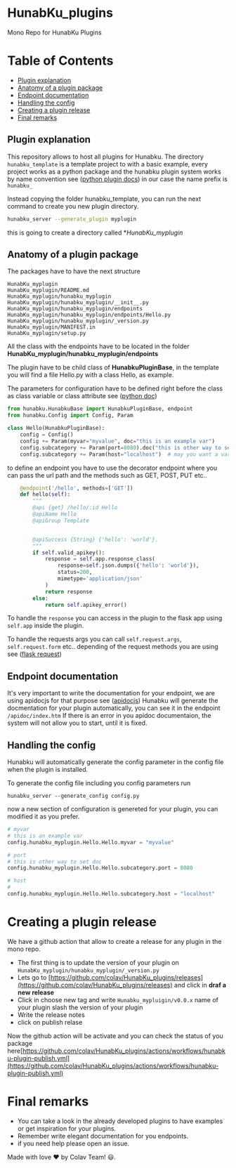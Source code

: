 # HunabKu_plugins
Mono Repo for HunabKu Plugins 

# Table of Contents
* [Plugin explanation](#explanation)
* [Anatomy of a plugin package](#anatomy)
* [Endpoint documentation](#endpointdoc)
* [Handling the config](#config)
* [Creating a plugin release](#release)
* [Final remarks](#remarks)

## Plugin explanation <a name="explanation"></a>
This repository allows to host all plugins for Hunabku.
The directory `hunabku_template` is a template project to with a basic example, 
every project works as a python package and the hunabku plugin system works by name convention see ([python plugin docs](https://packaging.python.org/en/latest/guides/creating-and-discovering-plugins/#using-naming-convention))
in our case the name prefix is `hunabku_`

Instead copying the folder hunabku_template, you can run the next command to create you new plugin directory.
```sh
hunabku_server --generate_plugin myplugin
```
this is going to create a directory called  **HunabKu_myplugin*

## Anatomy of a plugin package <a name="anatomy"></a>
The packages have to have the next structure
```
HunabKu_myplugin
HunabKu_myplugin/README.md
HunabKu_myplugin/hunabku_myplugin
HunabKu_myplugin/hunabku_myplugin/__init__.py
HunabKu_myplugin/hunabku_myplugin/endpoints
HunabKu_myplugin/hunabku_myplugin/endpoints/Hello.py
HunabKu_myplugin/hunabku_myplugin/_version.py
HunabKu_myplugin/MANIFEST.in
HunabKu_myplugin/setup.py
```

All the class with the endpoints have to be located in the folder **HunabKu_myplugin/hunabku_myplugin/endpoints** 

The plugin have to be child class of **HunabkuPluginBase**,
in the template you will find a file Hello.py with a class Hello, 
as example.

The parameters for configuration have to be defined right before the class as class variable or class attribute  see ([python doc](https://docs.python.org/3/tutorial/classes.html#class-and-instance-variables))
```py
from hunabku.HunabkuBase import HunabkuPluginBase, endpoint
from hunabku.Config import Config, Param

class Hello(HunabkuPluginBase):
    config = Config()
    config += Param(myvar="myvalue", doc="this is an example var")
    config.subcategory += Param(port=8080).doc("this is other way to set doc")
    config.subcategory += Param(host="localhost")  # may you want a var without doc
```


to define an endpoint you have to use the decorator endpoint where you can pass the url path and the methods such as GET, POST, PUT etc..

```py
    @endpoint('/hello', methods=['GET'])
    def hello(self):
        """
        @api {get} /hello/:id Hello
        @apiName Hello
        @apiGroup Template


        @apiSuccess {String} {'hello': 'world'}.
        """
        if self.valid_apikey():
            response = self.app.response_class(
                response=self.json.dumps({'hello': 'world'}),
                status=200,
                mimetype='application/json'
            )
            return response
        else:
            return self.apikey_error()
```

To handle the `response` you can access in the plugin to the flask app using `self.app` inside the plugin.

To handle the requests args you can call
`self.request.args`, `self.request.form` etc.. depending of the request methods you are using see ([flask request](https://flask.palletsprojects.com/en/2.2.x/quickstart/#accessing-request-data))

## Endpoint documentation <a name="endpointdoc"></a>
It's very important to write the documentation for your endpoint,
we are using apidocjs for that purpose see ([apidocjs](https://apidocjs.com/))
Hunabku will generate the docmentation for your plugin automatically, you can see it in the endpoint `/apidoc/index.htm`
If there is an error in you apidoc documentaion, the system will not allow you to start, until it is fixed.



## Handling the config <a name="config"></a>

Hunabku will automatically generate the config parameter in the config file when the plugin is installed.

To generate the config file including you config parameters run
```
hunabku_server --generate_config config.py
```

now a new section of configuration is genereted for your plugin, you can modified it as you prefer.

```py
# myvar
# this is an example var
config.hunabku_myplugin.Hello.Hello.myvar = "myvalue"

# port
# this is other way to set doc
config.hunabku_myplugin.Hello.Hello.subcategory.port = 8080

# host
# 
config.hunabku_myplugin.Hello.Hello.subcategory.host = "localhost"
```

# Creating a plugin release <a name="release"></a>
We have a github action that allow to create a release for any plugin in the mono repo.
* The first thing is to update the version of your plugin on 
`HunabKu_myplugin/hunabku_myplugin/_version.py`
* Lets go to [https://github.com/colav/HunabKu_plugins/releases](https://github.com/colav/HunabKu_plugins/releases) and click in **draf a new release**
* Click in choose new tag and write `Hunabku_mypluigin/v0.0.x` name of your plugin slash the version of your plugin
* Write the release notes
* click on publish relase

Now the github action will be activate and you can check the status of you package here[https://github.com/colav/HunabKu_plugins/actions/workflows/hunabku-plugin-publish.yml](https://github.com/colav/HunabKu_plugins/actions/workflows/hunabku-plugin-publish.yml)

# Final remarks <a name="remarks"></a>
* You can take a look in the already developed plugins to have examples or get inspiration for your plugins.
* Remember write elegant documentation for you endpoints.
* if you need help please open an issue.

Made with love ❤️ by Colav Team! 😃.
